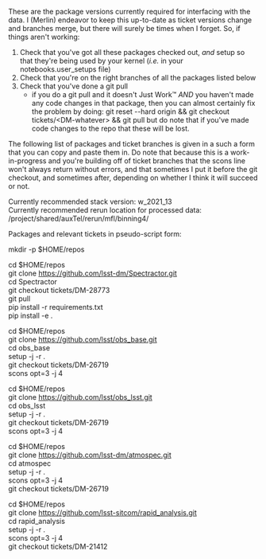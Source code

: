 These are the package versions currently required for interfacing with the data.
I (Merlin) endeavor to keep this up-to-date as ticket versions change and branches merge, but there will surely be times when I forget.
So, if things aren't working:

1) Check that you've got all these packages checked out, _and_ setup so that they're being used by your kernel (_i.e._ in your notebooks.user_setups file)
2) Check that you're on the right branches of all the packages listed below
3) Check that you've done a git pull
    - if you do a git pull and it doesn't Just Work™ *AND* you haven't made any code changes in that package, then you can almost certainly fix the problem by doing:
    git reset --hard origin && git checkout tickets/\<DM-whatever\> && git pull
    but do note that if you've made code changes to the repo that these will be lost.

The following list of packages and ticket branches is given in a such a form that you can copy and paste them in.
Do note that because this is a work-in-progress and you're building off of ticket branches that the scons line won't always return without errors, and that sometimes I put it before the git checkout, and sometimes after, depending on whether I think it will succeed or not.

Currently recommended stack version: w_2021_13  
Currently recommended rerun location for processed data: /project/shared/auxTel/rerun/mfl/binning4/  

Packages and relevant tickets in pseudo-script form:


mkdir -p $HOME/repos

cd $HOME/repos  
git clone https://github.com/lsst-dm/Spectractor.git  
cd Spectractor  
git checkout tickets/DM-28773  
git pull  
pip install -r requirements.txt  
pip install -e .  


cd $HOME/repos  
git clone https://github.com/lsst/obs_base.git  
cd obs_base  
setup -j -r .  
git checkout tickets/DM-26719  
scons opt=3 -j 4  


cd $HOME/repos  
git clone https://github.com/lsst/obs_lsst.git  
cd obs_lsst  
setup -j -r .  
git checkout tickets/DM-26719  
scons opt=3 -j 4  


cd $HOME/repos  
git clone https://github.com/lsst-dm/atmospec.git  
cd atmospec  
setup -j -r .  
scons opt=3 -j 4  
git checkout tickets/DM-26719  


cd $HOME/repos  
git clone https://github.com/lsst-sitcom/rapid_analysis.git  
cd rapid_analysis  
setup -j -r .  
scons opt=3 -j 4  
git checkout tickets/DM-21412  

